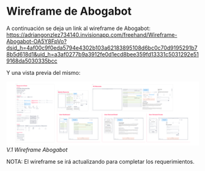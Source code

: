 # Wireframe de Abogabot
A continuación se deja un link al wireframe de Abogabot:
https://adriangonzlez734140.invisionapp.com/freehand/Wireframe-Abogabot-OA5Y8FpVo?dsid_h=4af00c9f0eda5794e4302b103a62183895108d6bc0c70d9195291b78b5d618d1&uid_h=a3af0277b9a3912fe0d1ecd8bee359fd13331c5031292e519168da5030335bcc

Y una vista previa del mismo:

![](./images/Wireframe.png)
*V.1 Wireframe Abogabot*

NOTA: El wireframe se irá actualizando para completar los requerimientos.